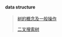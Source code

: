 #### data structure


> [树的概念及一般操作](https://github.com/DingKingTim/datastructure/blob/master/tree/tree/readme.md)
>
> [二叉搜索树](https://github.com/DingKingTim/datastructure/blob/master/tree/bsttree/readme.md)
